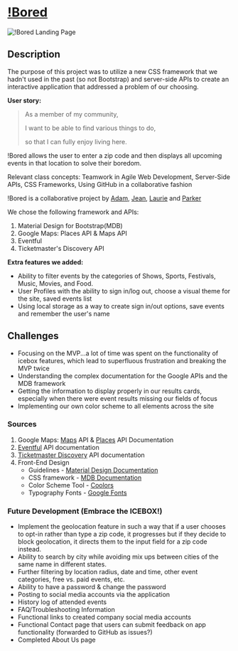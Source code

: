 # [!Bored](https://lbernadel.github.io/Bored/)

![!Bored Landing Page](./assets/TeamFiles/images/Bored_LandingScreenshot.JPG)

## Description
The purpose of this project was to utilize a new CSS framework that we hadn't used in the past (so not Bootstrap) and server-side APIs to create an interactive application that addressed a problem of our choosing.

**User story:**
> As a member of my community,
>
> I want to be able to find various things to do,
>
> so that I can fully enjoy living here.

!Bored allows the user to enter a zip code and then displays all upcoming events in that location to solve their boredom.

Relevant class concepts: Teamwork in Agile Web Development, Server-Side APIs, CSS Frameworks, Using GitHub in a collaborative fashion

!Bored is a collaborative project by [Adam](https://github.com/adam-lowe), [Jean](https://github.com/jtubay), [Laurie](https://github.com/lbernadel) and [Parker](https://github.com/JohnParkerHodges)

We chose the following framework and APIs:
1. Material Design for Bootstrap(MDB)
2. Google Maps: Places API & Maps API
3. Eventful
4. Ticketmaster's Discovery API

**Extra features we added:**
- Ability to filter events by the categories of Shows, Sports, Festivals, Music, Movies, and Food.
- User Profiles with the ability to sign in/log out, choose a visual theme for the site, saved events list
- Using local storage as a way to create sign in/out options, save events and remember the user's name

## Challenges
- Focusing on the MVP...a lot of time was spent on the functionality of icebox features, which lead to superfluous frustration and breaking the MVP twice
- Understanding the complex documentation for the Google APIs and the MDB framework
- Getting the information to display properly in our results cards, especially when there were event results missing our fields of focus
- Implementing our own color scheme to all elements across the site

### Sources
1. Google Maps: [Maps](https://developers.google.com/maps/documentation/javascript/) API & [Places](https://developers.google.com/places/web-service/) API Documentation
2. [Eventful](https://api.eventful.com/docs) API documentation
3. [Ticketmaster Discovery](https://developer.ticketmaster.com/products-and-docs/apis/discovery-api/v2/) API documentation
4. Front-End Design
   * Guidelines - [Material Design Documentation](https://material.io/design/)
   * CSS framework - [MDB Documentation](https://mdbootstrap.com/docs/jquery/)
   * Color Scheme Tool - [Coolors](https://coolors.co/)
   * Typography Fonts - [Google Fonts](https://fonts.google.com/)

### Future Development (Embrace the ICEBOX!)
- Implement the geolocation feature in such a way that if a user chooses to opt-in rather than type a zip code, it progresses but  if they decide to block geolocation, it directs them to the input field for a zip code instead.
- Ability to search by city while avoiding mix ups between cities of the same name in different states.
- Further filtering by location radius, date and time, other event categories, free vs. paid events, etc.
- Ability to have a password & change the password
- Posting to social media accounts via the application
- History log of attended events
- FAQ/Troubleshooting Information
- Functional links to created company social media accounts
- Functional Contact page that users can submit feedback on app functionality (forwarded to GitHub as issues?)
- Completed About Us page
